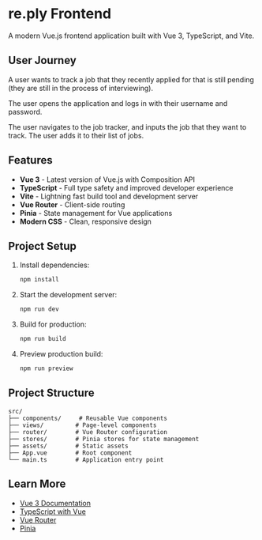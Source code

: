 # re.ply Frontend

A modern Vue.js frontend application built with Vue 3, TypeScript, and Vite.

## User Journey

A user wants to track a job that they recently applied for that is still pending (they are still in the process of interviewing).

The user opens the application and logs in with their username and password.

The user navigates to the job tracker, and inputs the job that they want to track. The user adds it to their list of jobs.

## Features

- **Vue 3** - Latest version of Vue.js with Composition API
- **TypeScript** - Full type safety and improved developer experience
- **Vite** - Lightning fast build tool and development server
- **Vue Router** - Client-side routing
- **Pinia** - State management for Vue applications
- **Modern CSS** - Clean, responsive design

## Project Setup

1. Install dependencies:
   ```bash
   npm install
   ```

2. Start the development server:
   ```bash
   npm run dev
   ```

3. Build for production:
   ```bash
   npm run build
   ```

4. Preview production build:
   ```bash
   npm run preview
   ```

## Project Structure

```
src/
├── components/     # Reusable Vue components
├── views/         # Page-level components
├── router/        # Vue Router configuration
├── stores/        # Pinia stores for state management
├── assets/        # Static assets
├── App.vue        # Root component
└── main.ts        # Application entry point
```

## Learn More

- [Vue 3 Documentation](https://vuejs.org/)
- [TypeScript with Vue](https://vuejs.org/guide/typescript/overview.html)
- [Vue Router](https://router.vuejs.org/)
- [Pinia](https://pinia.vuejs.org/)



